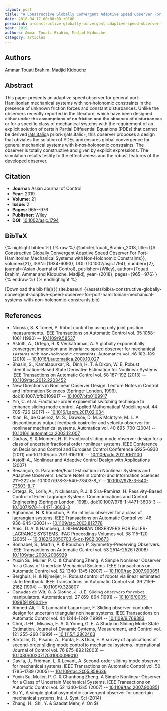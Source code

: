 ```yaml
---
layout: post
title: "A Constructive Globally Convergent Adaptive Speed Observer For Port‐Hamiltonian Mechanical Systems with Non‐Holonomic Constraints"
date: 2018-04-17 00:00:00 +0100
permalink: a-constructive-globally-convergent-adaptive-speed-observer-for-port-hamiltonian-mechanical-systems-with-non-holonomic-constraints
year: 2019
authors: Ammar Touati Brahim, Madjid Kidouche
category: articles
---
```

 
## Authors
[Ammar Touati Brahim](authors/ammar-touati-brahim), [Madjid Kidouche](authors/madjid-kidouche)
 
## Abstract
This paper presents an adaptive speed observer for general port‐Hamiltonian mechanical systems with non‐holonomic constraints in the presence of unknown friction forces and constant disturbances. Unlike the observers recently reported in the literature, which have been designed either under the assumptions of no friction and the absence of disturbances or for a specific class of mechanical systems with the requirement of an explicit solution of certain Partial Differential Equations (PDEs) that cannot be derived <jats:italic>a priori</jats:italic>, this observer proposes a design that obviates the solution of PDEs and ensures global convergence for general mechanical systems with k‐non‐holonomic constraints. The observer is totally constructive and given by explicit expressions. The simulation results testify to the effectiveness and the robust features of the developed observer.
 
## Citation
- **Journal:** Asian Journal of Control
- **Year:** 2019
- **Volume:** 21
- **Issue:** 2
- **Pages:** 965--976
- **Publisher:** Wiley
- **DOI:** [10.1002/asjc.1794](https://doi.org/10.1002/asjc.1794)
 
## BibTeX
{% highlight bibtex %}
{% raw %}
@article{Touati_Brahim_2018,
  title={{A Constructive Globally Convergent Adaptive Speed Observer For Port‐Hamiltonian Mechanical Systems with Non‐Holonomic Constraints}},
  volume={21},
  ISSN={1934-6093},
  DOI={10.1002/asjc.1794},
  number={2},
  journal={Asian Journal of Control},
  publisher={Wiley},
  author={Touati Brahim, Ammar and Kidouche, Madjid},
  year={2018},
  pages={965--976}
}
{% endraw %}
{% endhighlight %}
 
[Download the bib file]({{ site.baseurl }}/assets/bib/a-constructive-globally-convergent-adaptive-speed-observer-for-port-hamiltonian-mechanical-systems-with-non-holonomic-constraints.bib)
 
## References
- Nicosia, S. & Tomei, P. Robot control by using only joint position measurements. IEEE Transactions on Automatic Control vol. 35 1058–1061 (1990) -- [10.1109/9.58537](https://doi.org/10.1109/9.58537)
- Astolfi, A., Ortega, R. & Venkatraman, A. A globally exponentially convergent immersion and invariance speed observer for mechanical systems with non-holonomic constraints. Automatica vol. 46 182–189 (2010) -- [10.1016/j.automatica.2009.10.027](https://doi.org/10.1016/j.automatica.2009.10.027)
- Bhasin, S., Kamalapurkar, R., Dinh, H. T. & Dixon, W. E. Robust Identification-Based State Derivative Estimation for Nonlinear Systems. IEEE Transactions on Automatic Control vol. 58 187–192 (2013) -- [10.1109/tac.2012.2203452](https://doi.org/10.1109/tac.2012.2203452)
- New Directions in Nonlinear Observer Design. Lecture Notes in Control and Information Sciences (Springer London, 1999). doi:10.1007/bfb0109917 -- [10.1007/bfb0109917](https://doi.org/10.1007/bfb0109917)
- Yin, C. et al. Fractional-order exponential switching technique to enhance sliding mode control. Applied Mathematical Modelling vol. 44 705–726 (2017) -- [10.1016/j.apm.2017.02.034](https://doi.org/10.1016/j.apm.2017.02.034)
- Xian, B., de Queiroz, M. S., Dawson, D. M. & McIntyre, M. L. A discontinuous output feedback controller and velocity observer for nonlinear mechanical systems. Automatica vol. 40 695–700 (2004) -- [10.1016/j.automatica.2003.12.007](https://doi.org/10.1016/j.automatica.2003.12.007)
- Dadras, S. & Momeni, H. R. Fractional sliding mode observer design for a class of uncertain fractional order nonlinear systems. IEEE Conference on Decision and Control and European Control Conference 6925–6930 (2011) doi:10.1109/cdc.2011.6161100 -- [10.1109/cdc.2011.6161100](https://doi.org/10.1109/cdc.2011.6161100)
- Astolfi A., Nonlinear and Adaptive Control Design with Applications (2007)
- Besançon, G. Parameter/Fault Estimation in Nonlinear Systems and Adaptive Observers. Lecture Notes in Control and Information Sciences 211–222 doi:10.1007/978-3-540-73503-8_7 -- [10.1007/978-3-540-73503-8_7](https://doi.org/10.1007/978-3-540-73503-8_7)
- Ortega, R., Loría, A., Nicklasson, P. J. & Sira-Ramírez, H. Passivity-Based Control of Euler-Lagrange Systems. Communications and Control Engineering (Springer London, 1998). doi:10.1007/978-1-4471-3603-3 -- [10.1007/978-1-4471-3603-3](https://doi.org/10.1007/978-1-4471-3603-3)
- Aghannan, N. & Rouchon, P. An intrinsic observer for a class of lagrangian systems. IEEE Transactions on Automatic Control vol. 48 936–945 (2003) -- [10.1109/tac.2003.812778](https://doi.org/10.1109/tac.2003.812778)
- Anisi, D. A. & Hamberg, J. RIEMANNIAN OBSERVERS FOR EULER-LAGRANGE SYSTEMS. IFAC Proceedings Volumes vol. 38 115–120 (2005) -- [10.3182/20050703-6-cz-1902.00673](https://doi.org/10.3182/20050703-6-cz-1902.00673)
- Bonnabel, S., Martin, P. & Rouchon, P. Symmetry-Preserving Observers. IEEE Transactions on Automatic Control vol. 53 2514–2526 (2008) -- [10.1109/tac.2008.2006929](https://doi.org/10.1109/tac.2008.2006929)
- Yuxin Su, Muller, P. C. & Chunhong Zheng. A Simple Nonlinear Observer for a Class of Uncertain Mechanical Systems. IEEE Transactions on Automatic Control vol. 52 1340–1345 (2007) -- [10.1109/tac.2007.900851](https://doi.org/10.1109/tac.2007.900851)
- Berghuis, H. & Nijmeijer, H. Robust control of robots via linear estimated state feedback. IEEE Transactions on Automatic Control vol. 39 2159–2162 (1994) -- [10.1109/9.328807](https://doi.org/10.1109/9.328807)
- Canudas de Wit, C. & Slotine, J.-J. E. Sliding observers for robot manipulators. Automatica vol. 27 859–864 (1991) -- [10.1016/0005-1098(91)90041-y](https://doi.org/10.1016/0005-1098(91)90041-y)
- Ahmed-Ali, T. & Lamnabhi-Lagarrigue, F. Sliding observer-controller design for uncertain triangular nonlinear systems. IEEE Transactions on Automatic Control vol. 44 1244–1249 (1999) -- [10.1109/9.769383](https://doi.org/10.1109/9.769383)
- Choi, J.-H., Misawa, E. A. & Young, G. E. A Study on Sliding Mode State Estimation. Journal of Dynamic Systems, Measurement, and Control vol. 121 255–260 (1999) -- [10.1115/1.2802463](https://doi.org/10.1115/1.2802463)
- Bartolini, G., Pisano, A., Punta, E. & Usai, E. A survey of applications of second-order sliding mode control to mechanical systems. International Journal of Control vol. 76 875–892 (2003) -- [10.1080/0020717031000099010](https://doi.org/10.1080/0020717031000099010)
- Davila, J., Fridman, L. & Levant, A. Second-order sliding-mode observer for mechanical systems. IEEE Transactions on Automatic Control vol. 50 1785–1789 (2005) -- [10.1109/tac.2005.858636](https://doi.org/10.1109/tac.2005.858636)
- Yuxin Su, Muller, P. C. & Chunhong Zheng. A Simple Nonlinear Observer for a Class of Uncertain Mechanical Systems. IEEE Transactions on Automatic Control vol. 52 1340–1345 (2007) -- [10.1109/tac.2007.900851](https://doi.org/10.1109/tac.2007.900851)
- Su Y., A simple global asymptotic convergent observer for uncertain mechanical systems. Int. J. Syst. Sci (2014)
- Zhang, H., Shi, Y. & Saadat Mehr, A. On ${